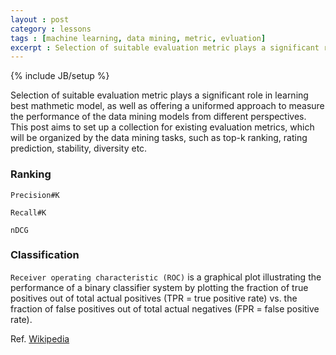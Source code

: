 ```yaml
---
layout : post
category : lessons
tags : [machine learning, data mining, metric, evluation]
excerpt : Selection of suitable evaluation metric plays a significant role in learning best mathmetic model, as well as offering a uniformed approach to measure the performance of the data mining models from different perspectives. This post aims to set up a collection for existing evaluation metrics, which will be organized by the data mining tasks, such as top-k ranking, rating prediction, stability, diversity etc.
---
```


{% include JB/setup %}

Selection of suitable evaluation metric plays a significant role in learning best mathmetic model, as well as offering a uniformed approach to measure the performance of the data mining models from different perspectives. This post aims to set up a collection for existing evaluation metrics, which will be organized by the data mining tasks, such as top-k ranking, rating prediction, stability, diversity etc.

### Ranking

`Precision#K`

`Recall#K`

`nDCG`

### Classification

`Receiver operating characteristic (ROC)` is a graphical plot illustrating the performance of a binary classifier system by plotting the fraction of true positives out of total actual positives (TPR = true positive rate) vs. the fraction of false positives out of total actual negatives (FPR = false positive rate).

Ref. [Wikipedia](http://en.wikipedia.org/wiki/Receiver_operating_characteristic)


